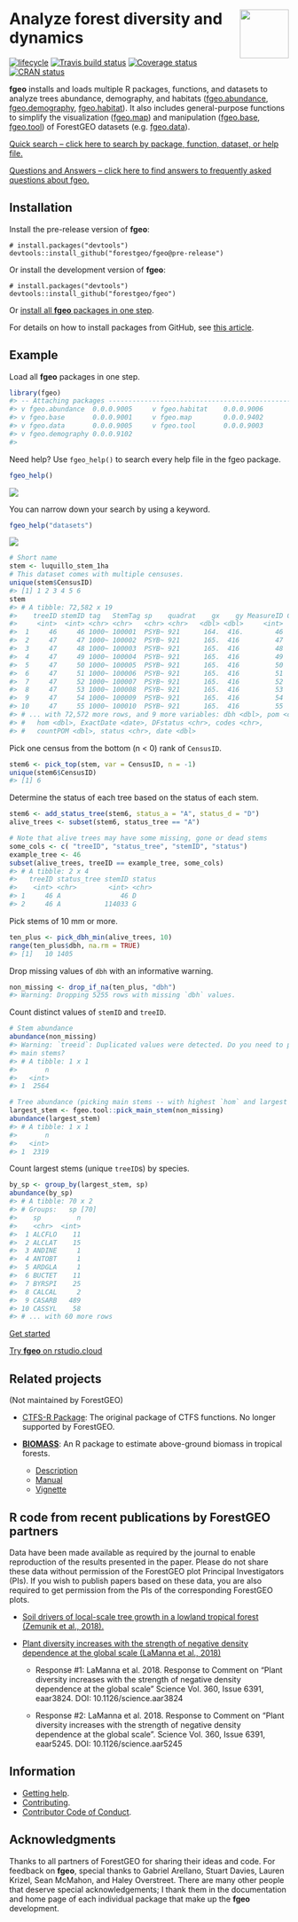 
<!-- README.md is generated from README.Rmd. Please edit that file -->

# <img src="https://i.imgur.com/vTLlhbp.png" align="right" height=88 /> Analyze forest diversity and dynamics

[![lifecycle](https://img.shields.io/badge/lifecycle-experimental-orange.svg)](https://www.tidyverse.org/lifecycle/#experimental)
[![Travis build
status](https://travis-ci.org/forestgeo/fgeo.svg?branch=master)](https://travis-ci.org/forestgeo/fgeo)
[![Coverage
status](https://codecov.io/gh/forestgeo/fgeo/branch/master/graph/badge.svg)](https://codecov.io/github/forestgeo/fgeo?branch=master)
[![CRAN
status](https://www.r-pkg.org/badges/version/fgeo)](https://cran.r-project.org/package=fgeo)

**fgeo** installs and loads multiple R packages, functions, and datasets
to analyze trees abundance, demography, and habitats
(<a href=https://forestgeo.github.io/fgeo.abundance>fgeo.abundance</a>,
<a href=https://forestgeo.github.io/fgeo.demography>fgeo.demography</a>,
<a href=https://forestgeo.github.io/fgeo.habitat>fgeo.habitat</a>). It
also includes general-purpose functions to simplify the visualization
(<a href=https://forestgeo.github.io/fgeo.map>fgeo.map</a>) and
manipulation
(<a href=https://forestgeo.github.io/fgeo.base>fgeo.base</a>,
<a href=https://forestgeo.github.io/fgeo.tool>fgeo.tool</a>) of
ForestGEO datasets (e.g.
<a href=https://forestgeo.github.io/fgeo.data>fgeo.data</a>).

[Quick search – click here to search by package, function, dataset, or
help
file.](https://forestgeo.github.io/fgeo/articles/siteonly/quick-search.html)

[Questions and Answers – click here to find answers to frequently asked
questions about
fgeo.](https://forestgeo.github.io/fgeo/articles/siteonly/questions-and-answers.html)

## Installation

Install the pre-release version of **fgeo**:

    # install.packages("devtools")
    devtools::install_github("forestgeo/fgeo@pre-release")

Or install the development version of **fgeo**:

    # install.packages("devtools")
    devtools::install_github("forestgeo/fgeo")

Or [install all **fgeo** packages in one
step](https://forestgeo.github.io/fgeo/index.html#installation).

For details on how to install packages from GitHub, see [this
article](https://goo.gl/dQKEeg).

## Example

Load all **fgeo** packages in one step.

``` r
library(fgeo)
#> -- Attaching packages ---------------------------------------------- fgeo 0.0.0.9000 --
#> v fgeo.abundance  0.0.0.9005     v fgeo.habitat    0.0.0.9006
#> v fgeo.base       0.0.0.9001     v fgeo.map        0.0.0.9402
#> v fgeo.data       0.0.0.9005     v fgeo.tool       0.0.0.9003
#> v fgeo.demography 0.0.0.9102
#> 
```

Need help? Use `fgeo_help()` to search every help file in the fgeo
package.

``` r
fgeo_help()
```

![](https://i.imgur.com/MmbmeZd.png)

You can narrow down your search by using a keyword.

``` r
fgeo_help("datasets")
```

![](https://i.imgur.com/4AdTD3G.png)

``` r
# Short name
stem <- luquillo_stem_1ha
# This dataset comes with multiple censuses.
unique(stem$CensusID)
#> [1] 1 2 3 4 5 6
stem
#> # A tibble: 72,582 x 19
#>    treeID stemID tag   StemTag sp    quadrat    gx    gy MeasureID CensusID
#>     <int>  <int> <chr> <chr>   <chr> <chr>   <dbl> <dbl>     <int>    <int>
#>  1     46     46 1000~ 100001  PSYB~ 921      164.  416.        46        1
#>  2     47     47 1000~ 100002  PSYB~ 921      165.  416         47        1
#>  3     47     48 1000~ 100003  PSYB~ 921      165.  416         48        1
#>  4     47     49 1000~ 100004  PSYB~ 921      165.  416         49        1
#>  5     47     50 1000~ 100005  PSYB~ 921      165.  416         50        1
#>  6     47     51 1000~ 100006  PSYB~ 921      165.  416         51        1
#>  7     47     52 1000~ 100007  PSYB~ 921      165.  416         52        1
#>  8     47     53 1000~ 100008  PSYB~ 921      165.  416         53        1
#>  9     47     54 1000~ 100009  PSYB~ 921      165.  416         54        1
#> 10     47     55 1000~ 100010  PSYB~ 921      165.  416         55        1
#> # ... with 72,572 more rows, and 9 more variables: dbh <dbl>, pom <chr>,
#> #   hom <dbl>, ExactDate <date>, DFstatus <chr>, codes <chr>,
#> #   countPOM <dbl>, status <chr>, date <dbl>
```

Pick one census from the bottom (n \< 0) rank of `CensusID`.

``` r
stem6 <- pick_top(stem, var = CensusID, n = -1)
unique(stem6$CensusID)
#> [1] 6
```

Determine the status of each tree based on the status of each stem.

``` r
stem6 <- add_status_tree(stem6, status_a = "A", status_d = "D")
alive_trees <- subset(stem6, status_tree == "A")

# Note that alive trees may have some missing, gone or dead stems
some_cols <- c( "treeID", "status_tree", "stemID", "status")
example_tree <- 46
subset(alive_trees, treeID == example_tree, some_cols)
#> # A tibble: 2 x 4
#>   treeID status_tree stemID status
#>    <int> <chr>        <int> <chr> 
#> 1     46 A               46 D     
#> 2     46 A           114033 G
```

Pick stems of 10 mm or more.

``` r
ten_plus <- pick_dbh_min(alive_trees, 10)
range(ten_plus$dbh, na.rm = TRUE)
#> [1]   10 1405
```

Drop missing values of `dbh` with an informative warning.

``` r
non_missing <- drop_if_na(ten_plus, "dbh")
#> Warning: Dropping 5255 rows with missing `dbh` values.
```

Count distinct values of `stemID` and `treeID`.

``` r
# Stem abundance
abundance(non_missing)
#> Warning: `treeid`: Duplicated values were detected. Do you need to pick
#> main stems?
#> # A tibble: 1 x 1
#>       n
#>   <int>
#> 1  2564

# Tree abundance (picking main stems -- with highest `hom` and largest `dbh`)
largest_stem <- fgeo.tool::pick_main_stem(non_missing)
abundance(largest_stem)
#> # A tibble: 1 x 1
#>       n
#>   <int>
#> 1  2319
```

Count largest stems (unique `treeID`s) by species.

``` r
by_sp <- group_by(largest_stem, sp)
abundance(by_sp)
#> # A tibble: 70 x 2
#> # Groups:   sp [70]
#>    sp         n
#>    <chr>  <int>
#>  1 ALCFLO    11
#>  2 ALCLAT    15
#>  3 ANDINE     1
#>  4 ANTOBT     1
#>  5 ARDGLA     1
#>  6 BUCTET    11
#>  7 BYRSPI    25
#>  8 CALCAL     2
#>  9 CASARB   489
#> 10 CASSYL    58
#> # ... with 60 more rows
```

[Get
started](https://forestgeo.github.io/fgeo/articles/fgeo.html#get-started)

[Try **fgeo** on rstudio.cloud](http://bit.ly/fgeo-demo)

## Related projects

(Not maintained by ForestGEO)

  - [CTFS-R Package](http://ctfs.si.edu/Public/CTFSRPackage/): The
    original package of CTFS functions. No longer supported by
    ForestGEO.

  - [**BIOMASS**](https://CRAN.R-project.org/package=BIOMASS): An R
    package to estimate above-ground biomass in tropical
        forests.
    
      - [Description](https://CRAN.R-project.org/package=BIOMASS)
      - [Manual](https://cran.r-project.org/web/packages/BIOMASS/BIOMASS.pdf)
      - [Vignette](https://cran.r-project.org/web/packages/BIOMASS/vignettes/VignetteBiomass.html)

## R code from recent publications by ForestGEO partners

Data have been made available as required by the journal to enable
reproduction of the results presented in the paper. Please do not share
these data without permission of the ForestGEO plot Principal
Investigators (PIs). If you wish to publish papers based on these data,
you are also required to get permission from the PIs of the
corresponding ForestGEO plots.

  - [Soil drivers of local-scale tree growth in a lowland tropical
    forest (Zemunik et
    al., 2018).](https://github.com/SoilLabAtSTRI/Soil-drivers-of-tree-growth)

  - [Plant diversity increases with the strength of negative density
    dependence at the global scale (LaManna et
    al., 2018)](https://github.com/forestgeo/LaManna_et_al_Science)
    
      - Response \#1: LaManna et al. 2018. Response to Comment on “Plant
        diversity increases with the strength of negative density
        dependence at the global scale” Science Vol. 360, Issue 6391,
        eaar3824. DOI: 10.1126/science.aar3824
    
      - Response \#2: LaManna et al. 2018. Response to Comment on “Plant
        diversity increases with the strength of negative density
        dependence at the global scale”. Science Vol. 360, Issue 6391,
        eaar5245. DOI: 10.1126/science.aar5245

## Information

  - [Getting help](SUPPORT.md).
  - [Contributing](CONTRIBUTING.md).
  - [Contributor Code of Conduct](CODE_OF_CONDUCT.md).

## Acknowledgments

Thanks to all partners of ForestGEO for sharing their ideas and code.
For feedback on **fgeo**, special thanks to Gabriel Arellano, Stuart
Davies, Lauren Krizel, Sean McMahon, and Haley Overstreet. There are
many other people that deserve special acknowledgements; I thank them in
the documentation and home page of each individual package that make up
the **fgeo** development.
